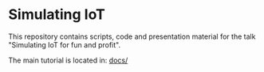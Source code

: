 # Simulating IoT

This repository contains scripts, code and presentation material for the
talk "Simulating IoT for fun and profit".

The main tutorial is located in: [docs/](docs/) 